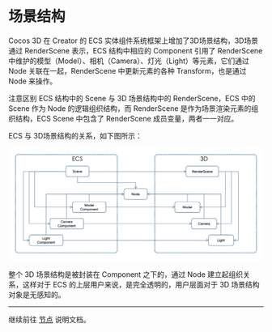 # 场景结构

Cocos 3D 在 Creator 的 ECS 实体组件系统框架上增加了3D场景结构，3D场景通过 RenderScene 表示，ECS 结构中相应的 Component 引用了 RenderScene 中维护的模型（Model）、相机（Camera）、灯光（Light）等元素，它们通过 Node 关联在一起，RenderScene 中更新元素的各种 Transform，也是通过 Node 来操作。

注意区别 ECS 结构中的 Scene 与 3D 场景结构中的 RenderScene，ECS 中的 Scene 作为 Node 的逻辑组织结构，而 RenderScene 是作为场景渲染元素的组织结构，ECS Scene 中包含了 RenderScene 成员变量，两者一一对应。

ECS 与 3D场景结构的关系，如下图所示：

![ecs & scene](scene/ecs-scene.jpg)

整个 3D 场景结构是被封装在 Component 之下的，通过 Node 建立起组织关系，这样对于 ECS 的上层用户来说，是完全透明的，用户层面对于 3D 场景结构对象是无感知的。

---

继续前往 [节点](node.md) 说明文档。